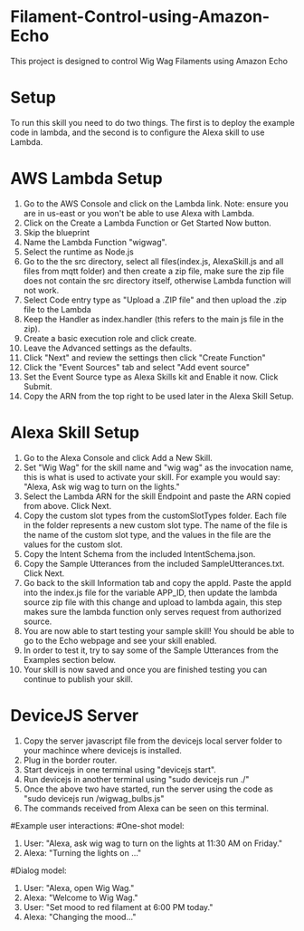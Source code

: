 # Filament-Control-using-Amazon-Echo
This project is designed to control Wig Wag Filaments using Amazon Echo

# Setup
To run this skill you need to do two things. The first is to deploy the example code in lambda, and the second is to configure the Alexa skill to use Lambda.

# AWS Lambda Setup
1.	Go to the AWS Console and click on the Lambda link. Note: ensure you are in us-east or you won't be able to use Alexa with Lambda.
2.	Click on the Create a Lambda Function or Get Started Now button.
3.	Skip the blueprint
4.	Name the Lambda Function "wigwag".
5.	Select the runtime as Node.js
6.	Go to the the src directory, select all files(index.js, AlexaSkill.js and all files from mqtt folder) and then create a zip file, make sure the zip file does not contain the src directory itself, otherwise Lambda function will not work.
7.	Select Code entry type as "Upload a .ZIP file" and then upload the .zip file to the Lambda
8.	Keep the Handler as index.handler (this refers to the main js file in the zip).
9.	Create a basic execution role and click create.
10.	Leave the Advanced settings as the defaults.
11.	Click "Next" and review the settings then click "Create Function"
12.	Click the "Event Sources" tab and select "Add event source"
13.	Set the Event Source type as Alexa Skills kit and Enable it now. Click Submit.
14.	Copy the ARN from the top right to be used later in the Alexa Skill Setup.

# Alexa Skill Setup
1.	Go to the Alexa Console and click Add a New Skill.
2.	Set "Wig Wag" for the skill name and "wig wag" as the invocation name, this is what is used to activate your skill. For example you would say: "Alexa, Ask wig wag to turn on the lights."
3.	Select the Lambda ARN for the skill Endpoint and paste the ARN copied from above. Click Next.
4.	Copy the custom slot types from the customSlotTypes folder. Each file in the folder represents a new custom slot type. The name of the file is the name of the custom slot type, and the values in the file are the values for the custom slot.
5.	Copy the Intent Schema from the included IntentSchema.json.
6.	Copy the Sample Utterances from the included SampleUtterances.txt. Click Next.
7.	Go back to the skill Information tab and copy the appId. Paste the appId into the index.js file for the variable APP_ID, then update the lambda source zip file with this change and upload to lambda again, this step makes sure the lambda function only serves request from authorized source.
8.	You are now able to start testing your sample skill! You should be able to go to the Echo webpage and see your skill enabled.
9.	In order to test it, try to say some of the Sample Utterances from the Examples section below.
10.	Your skill is now saved and once you are finished testing you can continue to publish your skill.

# DeviceJS Server
1. Copy the server javascript file from the devicejs local server folder to your machince where devicejs is installed.
2. Plug in the border router.
3. Start devicejs in one terminal using "devicejs start".
4. Run devicejs in another terminal using "sudo devicejs run ./"
5. Once the above two have started, run the server using the code as "sudo devicejs run <file path>/wigwag_bulbs.js"
6. The commands received from Alexa can be seen on this terminal.

#Example user interactions:
#One-shot model:
1. User:  "Alexa, ask wig wag to turn on the lights at 11:30 AM on Friday."
2. Alexa: "Turning the lights on ..."

#Dialog model:
1. User:  "Alexa, open Wig Wag."
2. Alexa: "Welcome to Wig Wag."
3. User:  "Set mood to red filament at 6:00 PM today."
4. Alexa: "Changing the mood..."

